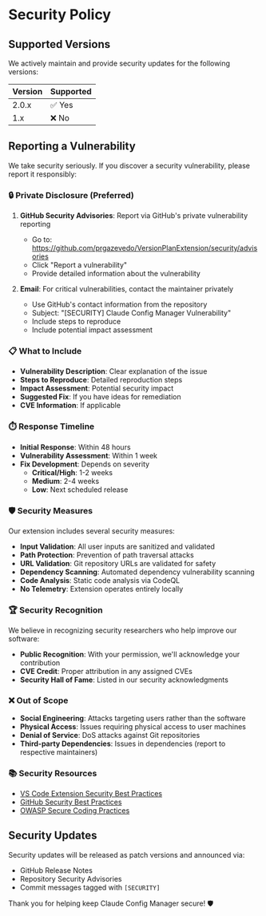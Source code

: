 # Security Policy

## Supported Versions

We actively maintain and provide security updates for the following versions:

| Version | Supported          |
| ------- | ------------------ |
| 2.0.x   | ✅ Yes            |
| 1.x     | ❌ No             |

## Reporting a Vulnerability

We take security seriously. If you discover a security vulnerability, please report it responsibly:

### 🔒 **Private Disclosure (Preferred)**

1. **GitHub Security Advisories**: Report via GitHub's private vulnerability reporting
   - Go to: https://github.com/prgazevedo/VersionPlanExtension/security/advisories
   - Click "Report a vulnerability"
   - Provide detailed information about the vulnerability

2. **Email**: For critical vulnerabilities, contact the maintainer privately
   - Use GitHub's contact information from the repository
   - Subject: "[SECURITY] Claude Config Manager Vulnerability"
   - Include steps to reproduce
   - Include potential impact assessment

### 📋 **What to Include**

- **Vulnerability Description**: Clear explanation of the issue
- **Steps to Reproduce**: Detailed reproduction steps
- **Impact Assessment**: Potential security impact
- **Suggested Fix**: If you have ideas for remediation
- **CVE Information**: If applicable

### ⏱️ **Response Timeline**

- **Initial Response**: Within 48 hours
- **Vulnerability Assessment**: Within 1 week
- **Fix Development**: Depends on severity
  - **Critical/High**: 1-2 weeks
  - **Medium**: 2-4 weeks  
  - **Low**: Next scheduled release

### 🛡️ **Security Measures**

Our extension includes several security measures:

- **Input Validation**: All user inputs are sanitized and validated
- **Path Protection**: Prevention of path traversal attacks
- **URL Validation**: Git repository URLs are validated for safety
- **Dependency Scanning**: Automated dependency vulnerability scanning
- **Code Analysis**: Static code analysis via CodeQL
- **No Telemetry**: Extension operates entirely locally

### 🏆 **Security Recognition**

We believe in recognizing security researchers who help improve our software:

- **Public Recognition**: With your permission, we'll acknowledge your contribution
- **CVE Credit**: Proper attribution in any assigned CVEs
- **Security Hall of Fame**: Listed in our security acknowledgments

### ❌ **Out of Scope**

- **Social Engineering**: Attacks targeting users rather than the software
- **Physical Access**: Issues requiring physical access to user machines
- **Denial of Service**: DoS attacks against Git repositories
- **Third-party Dependencies**: Issues in dependencies (report to respective maintainers)

### 📚 **Security Resources**

- [VS Code Extension Security Best Practices](https://code.visualstudio.com/api/references/extension-manifest)
- [GitHub Security Best Practices](https://docs.github.com/en/code-security)
- [OWASP Secure Coding Practices](https://owasp.org/www-project-secure-coding-practices-quick-reference-guide/)

## Security Updates

Security updates will be released as patch versions and announced via:
- GitHub Release Notes
- Repository Security Advisories
- Commit messages tagged with `[SECURITY]`

Thank you for helping keep Claude Config Manager secure! 🛡️